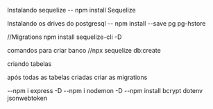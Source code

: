 Instalando sequelize
-- npm install Sequelize

Instalando os drives do postgresql
-- npm install --save pg pg-hstore

//Migrations
npm install sequelize-cli -D

comandos para criar banco 
//npx sequelize db:create

criando tabelas

após todas as tabelas criadas criar as migrations 

--npm i express -D
--npm i nodemon -D
--npm install bcrypt dotenv jsonwebtoken


